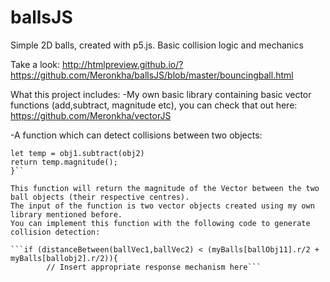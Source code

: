 # ballsJS
Simple 2D balls, created with p5.js. Basic collision logic and mechanics

Take a look:
http://htmlpreview.github.io/?https://github.com/Meronkha/ballsJS/blob/master/bouncingball.html

What this project includes:
   -My own basic library containing basic vector functions (add,subtract, magnitude etc), you can check that out here:
    https://github.com/Meronkha/vectorJS
  
  -A function which can detect collisions between two objects:
  
  ```function distanceBetween(obj1,obj2){
  let temp = obj1.subtract(obj2)
  return temp.magnitude();
  }``
  
  This function will return the magnitude of the Vector between the two ball objects (their respective centres).
  The input of the function is two vector objects created using my own library mentioned before. 
  You can implement this function with the following code to generate collision detection:
  
  ```if (distanceBetween(ballVec1,ballVec2) < (myBalls[ballObj11].r/2 + myBalls[ballobj2].r/2)){
          // Insert appropriate response mechanism here```
